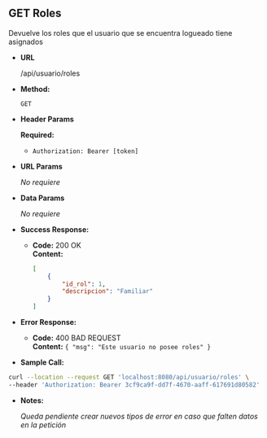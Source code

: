 **GET Roles**
----
  Devuelve los roles que el usuario que se encuentra logueado tiene asignados

* **URL**

  /api/usuario/roles

* **Method:**

  `GET`
  
*  **Header Params**

    **Required:**
   * `Authorization: Bearer [token]`

*  **URL Params**

   _No requiere_ 

* **Data Params**

   _No requiere_ 

* **Success Response:**

  * **Code:** 200 OK <br />
    **Content:**
    ```json
    [
        {
            "id_rol": 1,
            "descripcion": "Familiar"
        }
    ]
    ```
 
* **Error Response:**

  * **Code:** 400 BAD REQUEST <br />
    **Content:** `{ "msg": "Este usuario no posee roles" }`

* **Sample Call:**

```bash
curl --location --request GET 'localhost:8080/api/usuario/roles' \
--header 'Authorization: Bearer 3cf9ca9f-dd7f-4670-aaff-617691d80582'
```

* **Notes:**

  _Queda pendiente crear nuevos tipos de error en caso que falten datos en la petición_

